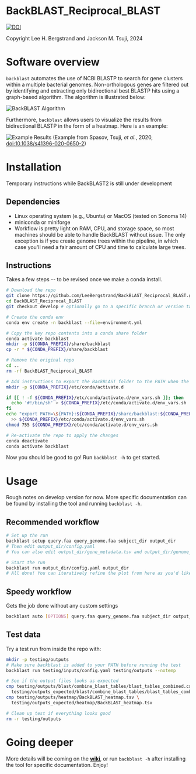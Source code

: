 BackBLAST_Reciprocal_BLAST
==========================
[![DOI](https://zenodo.org/badge/DOI/10.5281/zenodo.3465954.svg)](https://doi.org/10.5281/zenodo.3465954)

Copyright Lee H. Bergstrand and Jackson M. Tsuji, 2024

# Software overview
`backblast` automates the use of NCBI BLASTP to search for gene clusters within a multiple bacterial genomes. 
Non-orthologous genes are filtered out by identifying and extracting only bidirectional best BLASTP hits using a graph-based algorithm. The algorithm is illustrated below:

![BackBLAST Algorithm](https://raw.githubusercontent.com/LeeBergstrand/BackBLAST-Gene-Cluster-Finder/master/Media/BackBLAST-Algorithm.gif)

Furthermore, `backblast` allows users to visualize the results from bidirectional BLASTP in the form of a heatmap. Here is an example:

![Example Results](https://media.springernature.com/full/springer-static/image/art%3A10.1038%2Fs41396-020-0650-2/MediaObjects/41396_2020_650_Fig7_HTML.png)
(Example from Spasov, Tsuji, _et al._, 2020, [doi:10.1038/s41396-020-0650-2](https://doi.org/10.1038/s41396-020-0650-2))

# Installation
Temporary instructions while BackBLAST2 is still under development 

## Dependencies
- Linux operating system (e.g., Ubuntu) or MacOS (tested on Sonoma 14)
- miniconda or miniforge
- Workflow is pretty light on RAM, CPU, and storage space, so most machines should be able to handle BackBLAST without issue. The only exception is if you create genome trees within the pipeline, in which case you'll need a fair amount of CPU and time to calculate large trees.

## Instructions
Takes a few steps -- to be revised once we make a conda install.
```bash
# Download the repo
git clone https://github.com/LeeBergstrand/BackBLAST_Reciprocal_BLAST.git
cd BackBLAST_Reciprocal_BLAST
git checkout develop # optionally go to a specific branch or version tag

# Create the conda env
conda env create -n backblast --file=environment.yml

# Copy the key repo contents into a conda share folder
conda activate backblast
mkdir -p ${CONDA_PREFIX}/share/backblast
cp -r * ${CONDA_PREFIX}/share/backblast

# Remove the original repo
cd ..
rm -rf BackBLAST_Reciprocal_BLAST

# Add instructions to export the BackBLAST folder to the PATH when the repo activates
mkdir -p ${CONDA_PREFIX}/etc/conda/activate.d

if [[ ! -f ${CONDA_PREFIX}/etc/conda/activate.d/env_vars.sh ]]; then
  echo '#!/bin/sh' > ${CONDA_PREFIX}/etc/conda/activate.d/env_vars.sh
fi
echo "export PATH=\${PATH}:${CONDA_PREFIX}/share/backblast:${CONDA_PREFIX}/share/backblast/scripts" \
  >> ${CONDA_PREFIX}/etc/conda/activate.d/env_vars.sh
chmod 755 ${CONDA_PREFIX}/etc/conda/activate.d/env_vars.sh

# Re-activate the repo to apply the changes
conda deactivate
conda activate backblast
```
Now you should be good to go! Run `backblast -h` to get started.

# Usage
Rough notes on develop version for now. More specific documentation can be found by installing the tool and running `backblast -h`.

## Recommended workflow
```bash
# Set up the run
backblast setup query.faa query_genome.faa subject_dir output_dir
# Then edit output_dir/config.yaml
# You can also edit output_dir/gene_metadata.tsv and output_dir/genome_metadata.tsv to make the plot look better

# Start the run
backblast run output_dir/config.yaml output_dir
# All done! You can iteratively refine the plot from here as you'd like.
```

## Speedy workflow
Gets the job done without any custom settings
```bash
backblast auto [OPTIONS] query.faa query_genome.faa subject_dir output_dir
```

## Test data
Try a test run from inside the repo with:
```bash
mkdir -p testing/outputs
# Make sure backblast is added to your PATH before running the test
backblast run testing/inputs/config.yaml testing/outputs --notemp

# See if the output files looks as expected
cmp testing/outputs/blast/combine_blast_tables/blast_tables_combined.csv \
  testing/outputs_expected/blast/combine_blast_tables/blast_tables_combined.csv
cmp testing/outputs/heatmap/BackBLAST_heatmap.tsv \
  testing/outputs_expected/heatmap/BackBLAST_heatmap.tsv

# Clean up test if everything looks good
rm -r testing/outputs
```

# Going deeper
More details will be coming on the [**wiki**](https://github.com/LeeBergstrand/BackBLAST-Gene-Cluster-Finder/wiki), or run `backblast -h` after installing the tool for specific documentation. Enjoy!

